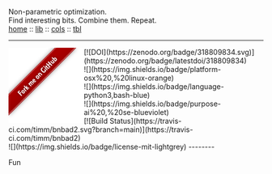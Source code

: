 Non-parametric optimization.<br>
Find interesting bits. Combine them. Repeat.<br>
[home](http://menzies.us/bnbab2)         :: [lib](http://menzies.us/bnbad2/lib.html) ::
[cols](http://menzies.us/bnbad2/tab.html) :: [tbl](http://menzies.us/bnbad2/grow.html)<br>
<hr>
<a href="http://github.com/timm/bnbad2"><img src="https://github.com/timm/bnbad2/raw/main/etc/img/banner.png" align=left></a>
[![DOI](https://zenodo.org/badge/318809834.svg)](https://zenodo.org/badge/latestdoi/318809834)<br>
![](https://img.shields.io/badge/platform-osx%20,%20linux-orange)<br>
![](https://img.shields.io/badge/language-python3,bash-blue)<br>
![](https://img.shields.io/badge/purpose-ai%20,%20se-blueviolet)<br>
 [![Build Status](https://travis-ci.com/timm/bnbad2.svg?branch=main)](https://travis-ci.com/timm/bnbad2)<br>
![](https://img.shields.io/badge/license-mit-lightgrey)
--------

Fun

